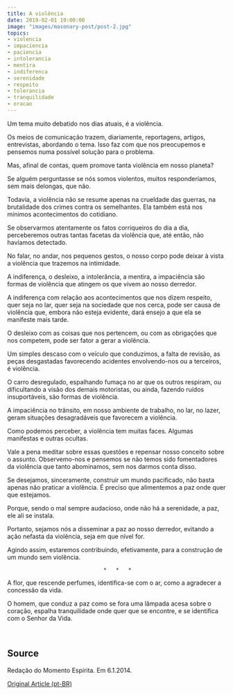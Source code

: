 ```yaml
---
title: A violência
date: 2019-02-01 19:00:00
image: "images/masonary-post/post-2.jpg"
topics: 
- violencia
- impaciencia
- paciencia
- intolerancia
- mentira
- indiferenca
- serenidade
- respeito
- tolerancia
- tranquilidade
- oracao
---
```


Um tema muito debatido nos dias atuais, é a violência.

Os meios de comunicação trazem, diariamente, reportagens, artigos, entrevistas,
abordando o tema. Isso faz com que nos preocupemos e pensemos numa possível
solução para o problema.

Mas, afinal de contas, quem promove tanta violência em nosso planeta?

Se alguém perguntasse se nós somos violentos, muitos responderíamos, sem mais
delongas, que não.

Todavia, a violência não se resume apenas na crueldade das guerras, na
brutalidade dos crimes contra os semelhantes. Ela também está nos mínimos
acontecimentos do cotidiano.

Se observarmos atentamente os fatos corriqueiros do dia a dia, perceberemos
outras tantas facetas da violência que, até então, não havíamos detectado.

No falar, no andar, nos pequenos gestos, o nosso corpo pode deixar à vista a
violência que trazemos na intimidade.

A indiferença, o desleixo, a intolerância, a mentira, a impaciência são formas
de violência que atingem os que vivem ao nosso derredor.

A indiferença com relação aos acontecimentos que nos dizem respeito, quer seja
no lar, quer seja na sociedade que nos cerca, pode ser causa de violência que,
embora não esteja evidente, dará ensejo a que ela se manifeste mais tarde.

O desleixo com as coisas que nos pertencem, ou com as obrigações que nos
competem, pode ser fator a gerar a violência.

Um simples descaso com o veículo que conduzimos, a falta de revisão, as peças
desgastadas favorecendo acidentes envolvendo-nos ou a terceiros, é violência.

O carro desregulado, espalhando fumaça no ar que os outros respiram, ou
dificultando a visão dos demais motoristas, ou ainda, fazendo ruídos
insuportáveis, são formas de violência.

A impaciência no trânsito, em nosso ambiente de trabalho, no lar, no lazer,
geram situações desagradáveis que favorecem a violência.

Como podemos perceber, a violência tem muitas faces. Algumas manifestas e
outras ocultas.

Vale a pena meditar sobre essas questões e repensar nosso conceito sobre o
assunto. Observemo-nos e pensemos se não temos sido fomentadores da violência
que tanto abominamos, sem nos darmos conta disso.

Se desejamos, sinceramente, construir um mundo pacificado, não basta apenas não
praticar a violência. É preciso que alimentemos a paz onde quer que estejamos.

Porque, sendo o mal sempre audacioso, onde não há a serenidade, a paz, ele ali
se instala.

Portanto, sejamos nós a disseminar a paz ao nosso derredor, evitando a ação
nefasta da violência, seja em que nível for.

Agindo assim, estaremos contribuindo, efetivamente, para a construção de um
mundo sem violência.

                                   *   *   *

A flor, que rescende perfumes, identifica-se com o ar, como a agradecer a
concessão da vida.

O homem, que conduz a paz como se fora uma lâmpada acesa sobre o coração,
espalha tranquilidade onde quer que se encontre, e se identifica com o Senhor
da Vida.

 

## Source
Redação do Momento Espírita.
Em 6.1.2014.



[Original Article (pt-BR)](http://www.momento.com.br/pt/ler_texto.php?id=4030)
